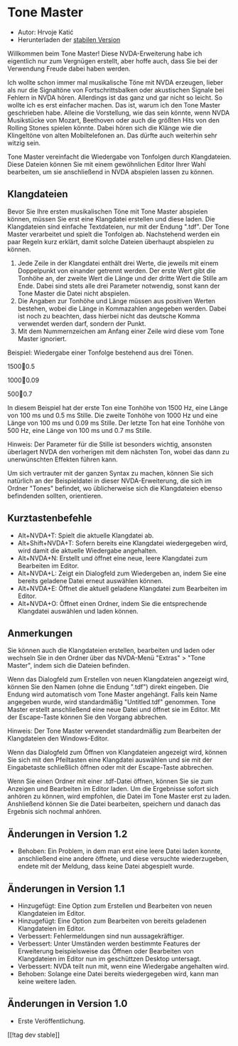 # Tone Master #

* Autor: Hrvoje Katić
* Herunterladen der [stabilen Version][1]

Willkommen beim Tone Master! Diese NVDA-Erweiterung habe ich eigentlich nur
zum Vergnügen erstellt, aber hoffe auch, dass Sie bei der Verwendung Freude
dabei haben werden.

Ich wollte schon immer mal musikalische Töne mit NVDA erzeugen, lieber als
nur die Signaltöne von Fortschrittsbalken oder akustischen Signale bei
Fehlern in NVDA hören. Allerdings ist das ganz und gar nicht so leicht. So
wollte ich es erst einfacher machen. Das ist, warum ich den Tone Master
geschrieben habe. Alleine die Vorstellung, wie das sein könnte, wenn NVDA
Musikstücke von Mozart, Beethoven oder auch die größten Hits von den Rolling
Stones spielen könnte. Dabei hören sich die Klänge wie die Klingeltöne von
alten Mobiltelefonen an. Das dürfte auch weiterhin sehr witzig sein.

Tone Master vereinfacht die Wiedergabe von Tonfolgen durch
Klangdateien. Diese Dateien können Sie mit einem gewöhnlichen Editor Ihrer
Wahl bearbeiten, um sie anschließend in NVDA abspielen lassen zu können.

## Klangdateien

Bevor Sie Ihre ersten musikalischen Töne mit Tone Master abspielen können,
müssen Sie erst eine Klangdatei erstellen und diese laden. Die Klangdateien
sind einfache Textdateien, nur mit der Endung ".tdf". Der Tone Master
verarbeitet und spielt die Tonfolgen ab. Nachstehend werden ein paar Regeln
kurz erklärt, damit solche Dateien überhaupt abspielen zu können.

1. Jede Zeile in der Klangdatei enthält drei Werte, die jeweils mit einem
   Doppelpunkt von einander getrennt werden. Der erste Wert gibt die Tonhöhe
   an, der zweite Wert die Länge und der dritte Wert die Stille am
   Ende. Dabei sind stets alle drei Parameter notwendig, sonst kann der Tone
   Master die Datei nicht abspielen.
2. Die Angaben zur Tonhöhe und Länge müssen aus positiven Werten bestehen,
   wobei die Länge in Kommazahlen angegeben werden. Dabei ist noch zu
   beachten, dass hierbei nicht das deutsche Komma verwendet werden darf,
   sondern der Punkt.
3. Mit dem Nummernzeichen am Anfang einer Zeile wird diese vom Tone Master
   ignoriert.

Beispiel: Wiedergabe einer Tonfolge bestehend aus drei Tönen.

1500:100:0.5

1000:100:0.09

500:100:0.7

In diesem Beispiel hat der erste Ton eine Tonhöhe von 1500 Hz, eine Länge
von 100 ms und 0.5 ms Stille. Die zweite Tonhöhe von 1000 Hz und eine Länge
von 100 ms und 0.09 ms Stille. Der letzte Ton hat eine Tonhöhe von 500 Hz,
eine Länge von 100 ms und 0.7 ms Stille.

Hinweis: Der Parameter für die Stille ist besonders wichtig, ansonsten
überlagert NVDA  den vorherigen mit dem nächsten Ton, wobei das dann zu
unerwünschten Effekten führen kann.

Um sich vertrauter mit der ganzen Syntax zu machen, können Sie sich
natürlich an der Beispieldatei in dieser NVDA-Erweiterung, die sich im
Ordner "Tones" befindet, wo üblicherweise sich die Klangdateien ebenso
befindenden sollten, orientieren.

## Kurztastenbefehle

* Alt+NVDA+T: Spielt die aktuelle Klangdatei ab.
* Alt+Shift+NVDA+T: Sofern bereits eine Klangdatei wiedergegeben wird, wird
  damit die aktuelle Wiedergabe angehalten.
* Alt+NVDA+N: Erstellt und öffnet eine neue, leere Klangdatei zum Bearbeiten
  im Editor.
* Alt+NVDA+L: Zeigt ein Dialogfeld zum Wiedergeben an, indem Sie eine
  bereits geladene Datei erneut auswählen können.
* Alt+NVDA+E: Öffnet die aktuell geladene Klangdatei zum Bearbeiten im
  Editor.
* Alt+NVDA+O: Öffnet einen Ordner, indem Sie die entsprechende Klangdatei
  auswählen und laden können.

## Anmerkungen

Sie können auch die Klangdateien erstellen, bearbeiten und laden oder
wechseln Sie in den Ordner über das NVDA-Menü "Extras" > "Tone Master",
indem sich die Dateien befinden.

Wenn das Dialogfeld zum Erstellen von neuen Klangdateien angezeigt wird,
können Sie den Namen (ohne die Endung ".tdf") direkt eingeben. Die Endung
wird automatisch vom Tone Master angehängt. Falls kein Name angegeben wurde,
wird standardmäßig "Untitled.tdf" genommen. Tone Master erstellt
anschließend eine neue Datei und öffnet sie im Editor. Mit der Escape-Taste
können Sie den Vorgang abbrechen.

Hinweis: Der Tone Master verwendet standardmäßig zum Bearbeiten der
Klangdateien den Windows-Editor.

Wenn das Dialogfeld zum Öffnen von Klangdateien angezeigt wird, können Sie
sich mit den Pfeiltasten eine Klangdatei auswählen und sie mit der
Eingabetaste schließlich öffnen oder mit der Escape-Taste abbrechen.

Wenn Sie einen Ordner mit einer .tdf-Datei öffnen, können Sie sie zum
Anzeigen und Bearbeiten im Editor laden. Um die Ergebnisse sofort sich
anhören zu können, wird empfohlen, die Datei im Tone Master erst zu
laden. Anshließend können Sie die Datei bearbeiten, speichern und danach das
Ergebnis sich nochmal anhören.

## Änderungen in Version 1.2

* Behoben: Ein Problem, in dem man erst eine leere Datei laden konnte,
  anschließend eine andere öffnete, und diese versuchte wiederzugeben,
  endete mit der Meldung, dass keine Datei abgespielt wurde.

## Änderungen in Version 1.1

* Hinzugefügt: Eine Option zum Erstellen und Bearbeiten von neuen
  Klangdateien im Editor.
* Hinzugefügt: Eine Option zum Bearbeiten von bereits geladenen Klangdateien
  im Editor.
* Verbessert: Fehlermeldungen sind nun aussagekräftiger.
* Verbessert: Unter Umständen werden bestimmte Features der Erweiterung
  beispielsweise das Öffnen oder Bearbeiten von Klangdateien im Editor nun
  im geschüttzen Desktop untersagt.
* Verbessert: NVDA teilt nun mit, wenn eine Wiedergabe angehalten wird.
* Behoben: Solange eine Datei bereits wiedergegeben wird, kann man keine
  weitere laden.

## Änderungen in Version 1.0

* Erste Veröffentlichung.

[[!tag dev stable]]

[1]: https://addons.nvda-project.org/files/get.php?file=tmast
